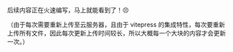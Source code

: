 后续内容正在火速编写，马上就能看到了！😣

（由于每次需要重新上传至云服务器，且由于 vitepress 的集成特性，每次要重新上传所有文件，因此每次更新上传时间较长，所以大概每一个大块的内容才会更新一次。）
